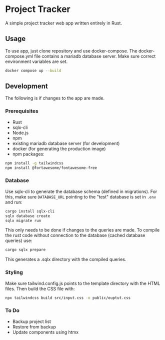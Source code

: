 # Project Tracker
A simple project tracker web app written entirely in Rust.

## Usage
To use app, just clone repository and use docker-compose.
The docker-compose.yml file contains a mariadb database server.
Make sure correct environment variables are set.
```bash
docker compose up --build
```

## Development
The following is if changes to the app are made.

### Prerequisites
- Rust
- sqlx-cli
- Node.js
- npm
- existing mariadb database server (for development)
- docker (for generating the production image)
- npm packages:
```bash
npm install -g tailwindcss
npm install @fortawesome/fontawesome-free
```

### Database
Use sqlx-cli to generate the database schema (defined in migrations).
For this, make sure `DATABASE_URL` pointing to the "test" database is set in `.env` and run:
```bash
cargo install sqlx-cli
sqlx database create
sqlx migrate run
```
This only needs to be done if changes to the queries are made.
To compile the rust code without connection to the database (cached database queries) use:
```bash
cargo sqlx prepare
```
This generates a .sqlx directory with the compiled queries.

### Styling
Make sure tailwind.config.js points to the template directory with the HTML files.
Then build the CSS file with:
```bash
npx tailwindcss build src/input.css -o public/ouptut.css
```

### To Do
- Backup project list
- Restore from backup
- Update components using htmx
